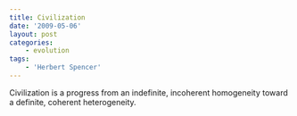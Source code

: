 ```yaml
---
title: Civilization
date: '2009-05-06'
layout: post
categories:
    - evolution
tags:
    - 'Herbert Spencer'
---
```


Civilization is a progress from an indefinite, incoherent homogeneity toward a definite, coherent heterogeneity.